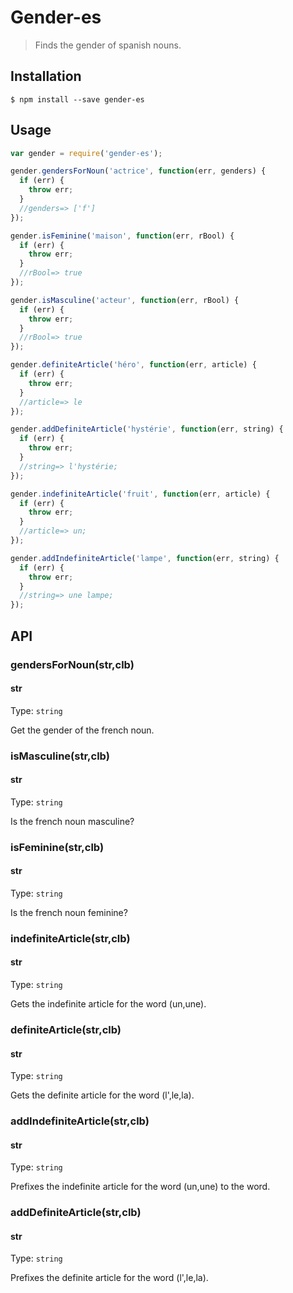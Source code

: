 # Gender-es

> Finds the gender of spanish nouns.

## Installation
```
$ npm install --save gender-es
```

## Usage

```js
var gender = require('gender-es');

gender.gendersForNoun('actrice', function(err, genders) {
  if (err) {
    throw err;
  }
  //genders=> ['f']
});

gender.isFeminine('maison', function(err, rBool) {
  if (err) {
    throw err;
  }
  //rBool=> true
});

gender.isMasculine('acteur', function(err, rBool) {
  if (err) {
    throw err;
  }
  //rBool=> true
});

gender.definiteArticle('héro', function(err, article) {
  if (err) {
    throw err;
  }
  //article=> le
});

gender.addDefiniteArticle('hystérie', function(err, string) {
  if (err) {
    throw err;
  }
  //string=> l'hystérie;
});

gender.indefiniteArticle('fruit', function(err, article) {
  if (err) {
    throw err;
  }
  //article=> un;
});

gender.addIndefiniteArticle('lampe', function(err, string) {
  if (err) {
    throw err;
  }
  //string=> une lampe;
});

```

## API

### gendersForNoun(str,clb)

#### str

Type: `string`

Get the gender of the french noun.

### isMasculine(str,clb)

#### str

Type: `string`

Is the french noun masculine?

### isFeminine(str,clb)

#### str

Type: `string`

Is the french noun feminine?

### indefiniteArticle(str,clb)

#### str

Type: `string`

Gets the indefinite article for the word (un,une).

### definiteArticle(str,clb)

#### str

Type: `string`

Gets the definite article for the word (l',le,la).

### addIndefiniteArticle(str,clb)

#### str

Type: `string`

Prefixes the indefinite article for the word (un,une) to the word.

### addDefiniteArticle(str,clb)

#### str

Type: `string`

Prefixes the definite article for the word (l',le,la).